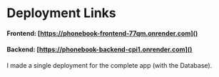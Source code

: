 # Deployment Links

#### Frontend: [https://phonebook-frontend-77qm.onrender.com]()
#### Backend: [https://phonebook-backend-cpi1.onrender.com]()

I made a single deployment for the complete app (with the Database).

